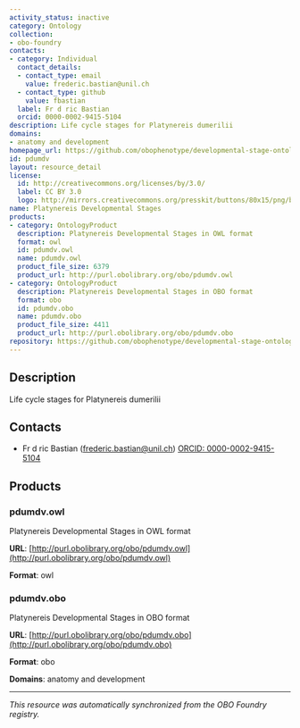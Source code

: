 ```yaml
---
activity_status: inactive
category: Ontology
collection:
- obo-foundry
contacts:
- category: Individual
  contact_details:
  - contact_type: email
    value: frederic.bastian@unil.ch
  - contact_type: github
    value: fbastian
  label: Fr d ric Bastian
  orcid: 0000-0002-9415-5104
description: Life cycle stages for Platynereis dumerilii
domains:
- anatomy and development
homepage_url: https://github.com/obophenotype/developmental-stage-ontologies/wiki/PdumDv
id: pdumdv
layout: resource_detail
license:
  id: http://creativecommons.org/licenses/by/3.0/
  label: CC BY 3.0
  logo: http://mirrors.creativecommons.org/presskit/buttons/80x15/png/by.png
name: Platynereis Developmental Stages
products:
- category: OntologyProduct
  description: Platynereis Developmental Stages in OWL format
  format: owl
  id: pdumdv.owl
  name: pdumdv.owl
  product_file_size: 6379
  product_url: http://purl.obolibrary.org/obo/pdumdv.owl
- category: OntologyProduct
  description: Platynereis Developmental Stages in OBO format
  format: obo
  id: pdumdv.obo
  name: pdumdv.obo
  product_file_size: 4411
  product_url: http://purl.obolibrary.org/obo/pdumdv.obo
repository: https://github.com/obophenotype/developmental-stage-ontologies
---
```

## Description

Life cycle stages for Platynereis dumerilii

## Contacts

- Fr d ric Bastian (frederic.bastian@unil.ch) [ORCID: 0000-0002-9415-5104](https://orcid.org/0000-0002-9415-5104)

## Products

### pdumdv.owl

Platynereis Developmental Stages in OWL format

**URL**: [http://purl.obolibrary.org/obo/pdumdv.owl](http://purl.obolibrary.org/obo/pdumdv.owl)

**Format**: owl

### pdumdv.obo

Platynereis Developmental Stages in OBO format

**URL**: [http://purl.obolibrary.org/obo/pdumdv.obo](http://purl.obolibrary.org/obo/pdumdv.obo)

**Format**: obo

**Domains**: anatomy and development

---

*This resource was automatically synchronized from the OBO Foundry registry.*